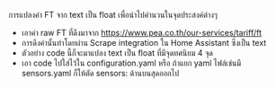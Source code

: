 การแปลงค่า FT จาก text เป็น float เพื่อนำไปคำนวนในจุดประสงค์ต่างๆ

- เอาค่า raw FT ที่ดึงมาจาก https://www.pea.co.th/our-services/tariff/ft
- การดึงค่านั้นทำโดยผ่าน Scrape integration ใน Home Assistant ซึ่งเป็น text
- ตัวอย่าง code นี้ก็จะมาแปลง text เป็น float ที่มีจุดทศนิยม 4 จุด
- เอา code ไปใส่ไว้ใน configuration.yaml หรือ ถ้าแยก yaml ไฟล์เช่นมี sensors.yaml 
  ก็ให้ตัด sensors: ด้านบนสุดออกไป
